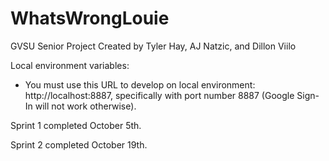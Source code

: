 # WhatsWrongLouie
GVSU Senior Project Created by Tyler Hay, AJ Natzic, and Dillon Viilo


Local environment variables:

* You must use this URL to develop on local environment: http://localhost:8887, specifically with port number 8887 (Google Sign-In will not work otherwise).

Sprint 1 completed October 5th.

Sprint 2 completed October 19th.

